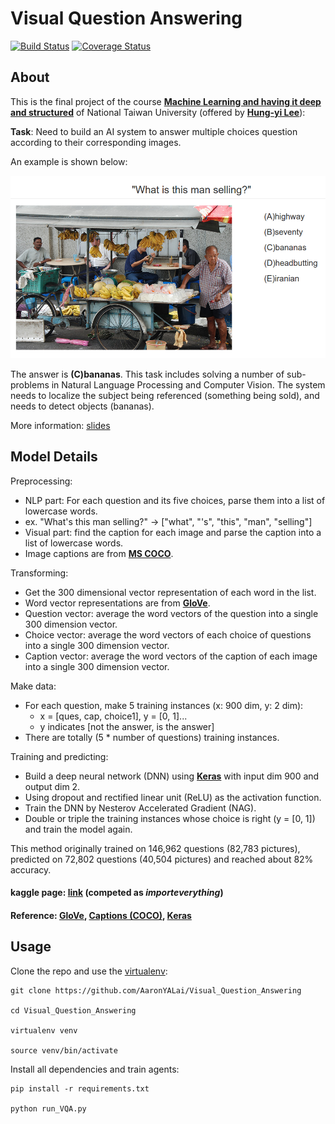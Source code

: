 Visual Question Answering
========

[![Build Status](https://travis-ci.org/AaronYALai/Visual_Question_Answering.svg?branch=master)](https://travis-ci.org/AaronYALai/Visual_Question_Answering)
[![Coverage Status](https://coveralls.io/repos/github/AaronYALai/Visual_Question_Answering/badge.svg?branch=master)](https://coveralls.io/github/AaronYALai/Visual_Question_Answering?branch=master)

About
--------

This is the final project of the course [**Machine Learning and having it deep and structured**](http://nol.ntu.edu.tw/nol/coursesearch/print_table.php?course_id=942%20U0590&class=&dpt_code=9210&ser_no=51785&semester=104-1&lang=EN) of National Taiwan University (offered by [**Hung-yi Lee**](http://speech.ee.ntu.edu.tw/~tlkagk/index.html)):

**Task**: Need to build an AI system to answer multiple choices question according to their corresponding images.

An example is shown below:

![overview](https://github.com/AaronYALai/Visual_Question_Answering/blob/master/img.png)

The answer is **(C)bananas**. This task includes solving a number of sub-problems in Natural Language Processing and Computer Vision. The system needs to localize the subject being referenced (something being sold), and needs to detect objects (bananas).

More information: [slides](https://docs.google.com/presentation/d/1xJkR75dLPlNs7RI3jtdNLEEyVETk6sZK3OyoN6yKx-M/edit#slide=id.gf3906c444_190_0)

Model Details
--------

Preprocessing:
- NLP part: For each question and its five choices, parse them into a list of lowercase words.
- ex. "What's this man selling?" -> ["what", "'s", "this", "man", "selling"]
- Visual part: find the caption for each image and parse the caption into a list of lowercase words.
- Image captions are from [**MS COCO**](http://mscoco.org/dataset/#download).

Transforming:
- Get the 300 dimensional vector representation of each word in the list.
- Word vector representations are from [**GloVe**](http://nlp.stanford.edu/projects/glove/).
- Question vector: average the word vectors of the question into a single 300 dimension vector.
- Choice vector: average the word vectors of each choice of questions into a single 300 dimension vector.
- Caption vector: average the word vectors of the caption of each image into a single 300 dimension vector.

Make data:
- For each question, make 5 training instances (x: 900 dim, y: 2 dim):
    - x = [ques, cap, choice1], y = [0, 1]...
    - y indicates [not the answer, is the answer]
- There are totally (5 * number of questions) training instances.

Training and predicting:
- Build a deep neural network (DNN) using [**Keras**](http://keras.io/) with input dim 900 and output dim 2.
- Using dropout and rectified linear unit (ReLU) as the activation function.
- Train the DNN by Nesterov Accelerated Gradient (NAG).
- Double or triple the training instances whose choice is right (y = [0, 1]) and train the model again.

This method originally trained on 146,962 questions (82,783 pictures), predicted on 72,802 questions (40,504 pictures) and reached about 82% accuracy.

#### kaggle page: [link](https://inclass.kaggle.com/c/104-1-mlds-final-project) (competed as *importeverything*)

#### Reference: [**GloVe**](http://nlp.stanford.edu/projects/glove/), [**Captions (COCO)**](http://mscoco.org/dataset/#download), [**Keras**](http://keras.io/)

Usage
--------
Clone the repo and use the [virtualenv](http://www.virtualenv.org/):

    git clone https://github.com/AaronYALai/Visual_Question_Answering

    cd Visual_Question_Answering

    virtualenv venv

    source venv/bin/activate

Install all dependencies and train agents:

    pip install -r requirements.txt

    python run_VQA.py

